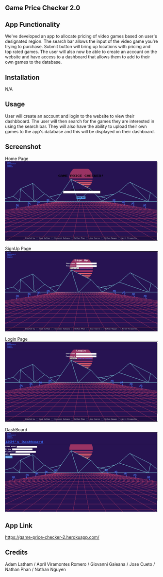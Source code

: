 ## Game Price Checker 2.0


## App Functionality
We've developed an app to allocate pricing of video games based on user's designated region. The search bar allows the input of the video game you're trying to purchase. Submit button will bring up locations with pricing and top rated games. The user will also now be able to create an account on the website and have access to a dashboard that allows them to add to their own games to the database.


## Installation
N/A


## Usage
User will create an account and login to the website to view their dashbboard. The user will then search for the games they are interested in using the search bar. They will also have the ability to upload their own games to the app's database and this will be displayed on their dashboard.

## Screenshot

Home Page
![](images/homepage.JPG)

SignUp Page
![](images/signup%20page.JPG)

Login Page
![](images/login%20page.JPG)

DashBoard
![](images/dashboard.JPG)



## App Link


https://game-price-checker-2.herokuapp.com/



## Credits

Adam Latham / April Viramontes Romero / Giovanni Galeana / Jose Cueto / Nathan Phan / Nathan Nguyen









